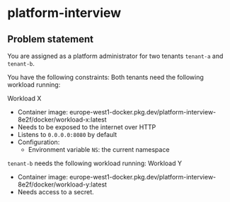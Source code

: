 # platform-interview

## Problem statement
You are assigned as a platform administrator for two tenants `tenant-a` and `tenant-b`.

You have the following constraints:
Both tenants need the following workload running:

Workload X
* Container image: europe-west1-docker.pkg.dev/platform-interview-8e2f/docker/workload-x:latest
* Needs to be exposed to the internet over HTTP
* Listens to `0.0.0.0:8080` by default
* Configuration:
  * Environment variable `NS`: the current namespace

`tenant-b` needs the following workload running:
Workload Y
* Container image: europe-west1-docker.pkg.dev/platform-interview-8e2f/docker/workload-y:latest
* Needs access to a secret.
